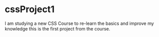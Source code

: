 # cssProject1
I am studying a new CSS Course to re-learn the basics and improve my knowledge this is the first project from the course.
